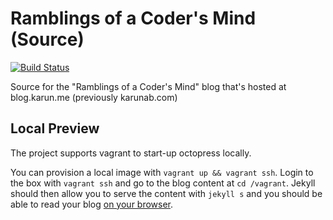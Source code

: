 # Ramblings of a Coder's Mind (Source)

[![Build Status](https://snap-ci.com/JAnderton/roacm/branch/master/build_image)](https://snap-ci.com/JAnderton/roacm/branch/master)

Source for the "Ramblings of a Coder's Mind" blog that's hosted at blog.karun.me (previously karunab.com)

## Local Preview

The project supports vagrant to start-up octopress locally.

You can provision a local image with `vagrant up && vagrant ssh`. Login to the box with `vagrant ssh` and go to the blog content at `cd /vagrant`. Jekyll should then allow you to serve the content with `jekyll s` and you should be able to read your blog [on your browser](http://localhost:9000).
